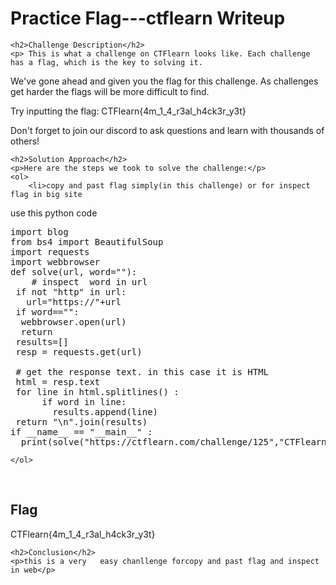  

<!DOCTYPE html>
<html>
 <title>Practice Flag---ctflearn  Writeup </title>
<body>
    <h1>Practice Flag---ctflearn  Writeup </h1>

    <h2>Challenge Description</h2>
    <p> This is what a challenge on CTFlearn looks like. Each challenge has a flag, which is the key to solving it.

We've gone ahead and given you the flag for this challenge. As challenges get harder the flags will be more difficult to find.

Try inputting the flag: CTFlearn{4m_1_4_r3al_h4ck3r_y3t}

Don't forget to join our discord to ask questions and learn with thousands of others!
</p>

    <h2>Solution Approach</h2>
    <p>Here are the steps we took to solve the challenge:</p>
    <ol> 
        <li>copy and past flag simply(in this challenge) or for inspect flag in big site
use this python code

<pre>
import blog
from bs4 import BeautifulSoup
import requests
import webbrowser
def solve(url, word=""):
    # inspect  word in url
 if not "http" in url:
   url="https://"+url
 if word=="":
  webbrowser.open(url)
  return
 results=[]
 resp = requests.get(url)

 # get the response text. in this case it is HTML
 html = resp.text
 for line in html.splitlines() : 
      if word in line:
        results.append(line)
 return "\n".join(results)
if __name__ == "__main__" :
  print(solve("https://ctflearn.com/challenge/125","CTFlearn{"))
</pre>
    </ol>
<br>
    <h2>Flag</h2>
    <p class="flag">CTFlearn{4m_1_4_r3al_h4ck3r_y3t}
</p>

    <h2>Conclusion</h2>
    <p>this is a very   easy chanllenge forcopy and past flag and inspect in web</p>

</body>
</html>

